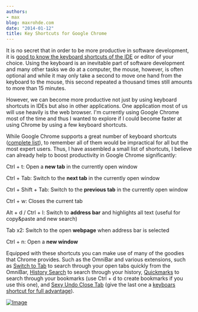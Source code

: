 ```yaml
---
authors:
- max
blog: maxrohde.com
date: "2014-01-12"
title: Key Shortcuts for Google Chrome
---
```


It is no secret that in order to be more productive in software development, it is [good to know the keyboard shortcuts of the IDE](http://netbeanside61.blogspot.co.nz/2008/04/top-10-netbeans-ide-keyboard-shortcuts.html) or editor of your choice. Using the keyboard is an inevitable part of software development and many other tasks we do at a computer, the mouse, however, is often optional and while it may only take a second to move one hand from the keyboard to the mouse, this second repeated a thousand times still amounts to more than 15 minutes.

However, we can become more productive not just by using keyboard shortcuts in IDEs but also in other applications. One application most of us will use heavily is the web browser. I'm currently using Google Chrome most of the time and thus I wanted to explore if I could become faster at using Chrome by using a few keyboard shortcuts.

While Google Chrome supports a great number of keyboard shortcuts ([complete list](https://support.google.com/chrome/answer/157179?hl=en 'Chrome Keyboard Shortcuts')), to remember all of them would be impractical for all but the most expert users. Thus, I have assembled a small list of shortcuts, I believe can already help to boost productivity in Google Chrome significantly:

Ctrl + t: Open a **new tab** in the currently open window

Ctrl + Tab: Switch to the **next tab** in the currently open window

Ctrl + Shift + Tab: Switch to the **previous tab** in the currently open window

Ctrl + w: Closes the current tab

Alt + d / Ctrl + l: Switch to **address bar** and highlights all text (useful for copy&paste and new search)

Tab x2: Switch to the open **webpage** when address bar is selected

Ctrl + n: Open a **new window**

Equipped with these shortcuts you can make use of many of the goodies that Chrome provides. Such as the OmniBar and various extensions, such as [Switch to Tab](https://chrome.google.com/webstore/detail/switch-to-tab/gbfhhcljihbgcobpfnceegfmooomhhli) to search through your open tabs quickly from the OmniBar, [History Search](https://chrome.google.com/webstore/detail/history-search/bojcckfnoicpmfgjhhoncpinbmechmkl) to search through your history, [Quickmarks](https://chrome.google.com/webstore/detail/quickmarks/piefpokhpcehbeelhohgcnbipnfkogig) to search through your bookmarks (use Ctrl + d to create bookmarks if you use this one), and [Sexy Undo Close Tab](https://chrome.google.com/webstore/detail/sexy-undo-close-tab/bcennaiejdjpomgmmohhpgnjlmpcjmbg?hl=en) (give the last one a [keyboars shortcut for full advantage](http://www.howtogeek.com/127162/how-to-create-custom-keyboard-shortcuts-for-browser-actions-and-extensions-in-google-chrome/)).

[![Image](http://nexnet.files.wordpress.com/2014/01/keyboard.png?w=650)](http://nexnet.files.wordpress.com/2014/01/keyboard.png)
